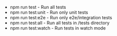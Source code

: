 - npm run test - Run all tests
- npm run test:unit - Run only unit tests
- npm run test:e2e - Run only e2e/integration tests
- npm run test:all - Run all tests in /tests directory
- npm run test:watch - Run tests in watch mode
